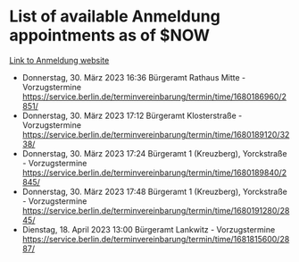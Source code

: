 # List of available Anmeldung appointments as of $NOW
[Link to Anmeldung website](https://service.berlin.de/terminvereinbarung/termin/tag.php?termin=1&anliegen[]=120686&dienstleisterlist=122210,122217,327316,122219,327312,122227,327314,122231,327346,122243,327348,122254,122252,329742,122260,329745,122262,329748,122271,327278,122273,327274,122277,327276,330436,122280,327294,122282,327290,122284,327292,122291,327270,122285,327266,122286,327264,122296,327268,150230,329760,122297,327286,122294,327284,122312,329763,122314,329775,122304,327330,122311,327334,122309,327332,317869,122281,327352,122279,329772,122283,122276,327324,122274,327326,122267,329766,122246,327318,122251,327320,122257,327322,122208,327298,122226,327300&herkunft=http%3A%2F%2Fservice.berlin.de%2Fdienstleistung%2F120686%2F)
- Donnerstag, 30. März 2023 16:36 Bürgeramt Rathaus Mitte - Vorzugstermine https://service.berlin.de/terminvereinbarung/termin/time/1680186960/2851/
- Donnerstag, 30. März 2023 17:12 Bürgeramt Klosterstraße - Vorzugstermine https://service.berlin.de/terminvereinbarung/termin/time/1680189120/3238/
- Donnerstag, 30. März 2023 17:24 Bürgeramt 1 (Kreuzberg), Yorckstraße - Vorzugstermine https://service.berlin.de/terminvereinbarung/termin/time/1680189840/2845/
- Donnerstag, 30. März 2023 17:48 Bürgeramt 1 (Kreuzberg), Yorckstraße - Vorzugstermine https://service.berlin.de/terminvereinbarung/termin/time/1680191280/2845/
- Dienstag, 18. April 2023 13:00 Bürgeramt Lankwitz - Vorzugstermine https://service.berlin.de/terminvereinbarung/termin/time/1681815600/2887/
